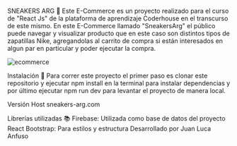 SNEAKERS ARG 👟
Este E-Commerce es un proyecto realizado para el curso de "React Js" de la plataforma de aprendizaje Coderhouse en el transcurso de este mismo. En este E-Commerce llamado "SneakersArg" el público puede navegar y visualizar producto que en este caso son distintos tipos de zapatillas Nike, agregandolas al carrito de compra si están interesados en algun par en particular y poder ejecutar la compra.

![ecommerce](https://github.com/Anfuso11/miapp/assets/148502315/b7443c6f-3d4a-4025-b9d4-a053ff7a5a02)

Instalación 🔧
Para correr este proyecto el primer paso es clonar este repositorio y ejecutar npm install en la terminal para instalar dependencias y por último ejecutar npm run dev para levantar el proyecto de manera local.

Versión Host
sneakers-arg.com

Librerías utilizadas 📚
Firebase: Utilizada como base de datos del proyecto
React Bootstrap: Para estilos y estructura
Desarrollado por Juan Luca Anfuso 
